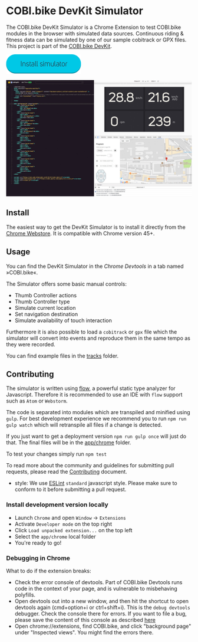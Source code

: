 
# COBI.bike DevKit Simulator

The COBI.bike DevKit Simulator is a Chrome Extension to test COBI.bike modules in the browser with simulated data sources. Continuous riding & fitness data can be simulated by one of our sample cobitrack or GPX files.  
This project is part of the [COBI.bike DevKit](https://github.com/cobi-bike/devkit/).


[<img src="resources/btn-install-simulator.png" width="203px" alt="Install simulator button">](https://chrome.google.com/webstore/detail/cobi-devkit-simulator/hpdhkapigojggienmiejhblkhenjdbno)

![DevKit Simulator](/resources/DevKit%20Simulator.jpg)

## Install

The easiest way to get the DevKit Simulator is to install it directly from the
[Chrome Webstore](https://chrome.google.com/webstore/detail/cobi-devkit-simulator/hpdhkapigojggienmiejhblkhenjdbno). It is compatible with Chrome version 45+.

## Usage

You can find the DevKit Simulator in the *Chrome Devtools* in a tab named »COBI.bike«.

The Simulator offers some basic manual controls:
* Thumb Controller actions
* Thumb Controller type
* Simulate current location
* Set navigation destination
* Simulate availability of touch interaction

Furthermore it is also possible to load a `cobitrack` or `gpx` file which the simulator will convert into events and reproduce them in the same tempo as they were recorded.

You can find example files in the [tracks](tracks) folder.

## Contributing

The simulator is written using [flow](https://flow.org/), a powerful static type analyzer for Javascript.
Therefore it is recommended to use an IDE with `flow` support such as `Atom` or `Webstorm`.

The code is separated into modules which are transpiled and minified using `gulp`.
For best development experience we recommend you to run `npm run gulp watch` which
will retranspile all files if a change is detected.

If you just want to get a deployment version `npm run gulp once` will just do that.
The final files will be in the [app/chrome](app/chrome) folder.

To test your changes simply run `npm test`

To read more about the community and guidelines for submitting pull requests,
please read the [Contributing](CONTRIBUTING.md) document.

- style: We use [ESLint](http://eslint.org/) `standard` javascript style. Please
make sure to conform to it before submitting a pull request.

### Install development version locally

* Launch `Chrome` and open `Window` -> `Extensions`
* Activate `Developer mode` on the top right
* Click `Load unpacked extension...` on the top left
* Select the `app/chrome` local folder
* You're ready to go!

### Debugging in Chrome

What to do if the extension breaks:

* Check the error console of devtools. Part of COBI.bike Devtools runs code in the
context of your page, and is vulnerable to misbehaving polyfills.
* Open devtools out into a new window, and then hit the shortcut to open devtools again (cmd+option+i or ctrl+shift+i). This is the `debug devtools` debugger. Check the console there for errors. If you want to file a bug, please save the content of this console as described [here](https://developers.google.com/web/tools/chrome-devtools/console/#saving_the_history)
* Open chrome://extensions, find COBI.bike, and click "background page" under
"Inspected views". You might find the errors there.
